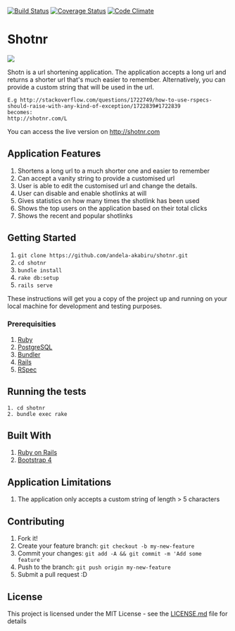 [![Build Status](https://travis-ci.org/andela-akabiru/shotnr.svg?branch=master)](https://travis-ci.org/andela-akabiru/shotnr) [![Coverage Status](https://coveralls.io/repos/github/andela-akabiru/shotnr/badge.svg?branch=master)](https://coveralls.io/github/andela-akabiru/shotnr?branch=master) [![Code Climate](https://codeclimate.com/github/andela-akabiru/shotnr/badges/gpa.svg)](https://codeclimate.com/github/andela-akabiru/shotnr)

# Shotnr

![](https://www.dropbox.com/s/aq4fxsoj5r64m2w/Screen%20Shot%202016-05-19%20at%209.18.39%20AM.png?raw=1)

Shotn is a url shortening application.
The application accepts a long url and returns a shorter url that's much easier to remember.
Alternatively, you can provide a custom string that will be used in the url.

    E.g http://stackoverflow.com/questions/1722749/how-to-use-rspecs-should-raise-with-any-kind-of-exception/1722839#1722839
    becomes:
    http://shotnr.com/L

You can access the live version on http://shotnr.com

## Application Features

  1. Shortens a long url to a much shorter one and easier to remember
  2. Can accept a vanity string to provide a customised url
  3. User is able to edit the customised url and change the details.
  4. User can disable and enable shotlinks at will
  5. Gives statistics on how many times the shotlink has been used
  6. Shows the top users on the application based on their total clicks
  7. Shows the recent and popular shotlinks

## Getting Started

  1. `git clone https://github.com/andela-akabiru/shotnr.git`
  2. `cd shotnr`
  3. `bundle install`
  4. `rake db:setup`
  5. `rails serve`

These instructions will get you a copy of the project up and running on your local machine for development and testing purposes.

### Prerequisities

  1. [Ruby](https://github.com/rbenv/rbenv)
  2. [PostgreSQL](http://www.postgresql.org/download/macosx/)
  3. [Bundler](http://bundler.io/)
  4. [Rails](http://guides.rubyonrails.org/getting_started.html#installing-rails)
  5. [RSpec](http://rspec.info/)

## Running the tests
    1. cd shotnr
    2. bundle exec rake


## Built With

  1. [Ruby on Rails](https://github.com/rails/rails)
  2. [Bootstrap 4](https://github.com/twbs/bootstrap/tree/v4-dev)

## Application Limitations

  1. The application only accepts a custom string of length > 5 characters

## Contributing

1. Fork it!
2. Create your feature branch: `git checkout -b my-new-feature`
3. Commit your changes: `git add -A && git commit -m 'Add some feature'`
4. Push to the branch: `git push origin my-new-feature`
5. Submit a pull request :D

## License

This project is licensed under the MIT License - see the [LICENSE.md](https://opensource.org/licenses/MIT) file for details
